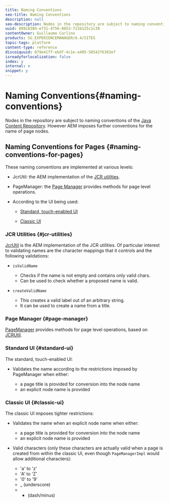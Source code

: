 ```yaml
---
title: Naming Conventions
seo-title: Naming Conventions
description: null
seo-description: Nodes in the repository are subject to naming conventions of the Java Content Repository
uuid: 889c8384-e731-4756-8853-721b125c1c38
contentOwner: Guillaume Carlino
products: SG_EXPERIENCEMANAGER/6.4/SITES
topic-tags: platform
content-type: reference
discoiquuid: 079e41ff-ebdf-4c1e-a405-58542f6363ef
isreadyforlocalization: false
index: y
internal: n
snippet: y
---
```


# Naming Conventions{#naming-conventions}

<!-- 

Comment Type: remark
Last Modified By: Alison Heimoz (aheimoz)
Last Modified Date: 2017-11-30T05:25:10.680-0500

<p>do we need info for assets - and if so is this the appropriate location (and if not, where is)?</p>

 -->

Nodes in the repository are subject to naming conventions of the [Java Content Repository](../../developing/using/the-basics.md#javacontentrepository). However AEM imposes further conventions for the name of page nodes.

## Naming Conventions for Pages {#naming-conventions-for-pages}

These naming conventions are implemented at various levels:

* JcrUtil: the AEM implementation of the [JCR utilities](#jcrutilities).
* PageManager: the [Page Manager](#pagemanager) provides methods for page level operations.
* According to the UI being used:

    * [Standard, touch-enabled UI](#standardui)  
    
    * [Classic UI](#classicui)

### JCR Utilities {#jcr-utilities}

[JcrUtil](/developing/using/reference-materials/javadoc/index.html?com/day/cq/commons/jcr/JcrUtil) is the AEM implementation of the JCR utilities. Of particular interest to validating names are the character mappings that it controls and the following validations:

* `isValidName`

    * Checks if the name is not empty and contains only valid chars.
    * Can be used to check whether a proposed name is valid.

* `createValidName`

    * This creates a valid label out of an arbitrary string.  
    * It can be used to create a name from a title.

### Page Manager {#page-manager}

[PageManager](/developing/using/reference-materials/javadoc/com/day/cq/wcm/api/PageManager) provides methods for page level operations, based on [JCRUtil](#jcrutilities).

### Standard UI {#standard-ui}

<!-- 

Comment Type: remark
Last Modified By: Alison Heimoz (aheimoz)
Last Modified Date: 2017-11-30T05:25:10.808-0500

<p>Rofe&gt;&gt;&gt; I would really _not_ mention the ampersand here, because the UI will run havoc if it is being used. Imho allowing this character (of all other special characters) is a bug that needs to be fixed rather than documented.</p> 
<p>"The touch-optimized UI allows the use of ampersand ( & ) in a node name. However pages with ampersand in the name cannot be edited (in neither touch-optimized nor classic)."</p>

 -->

The standard, touch-enabled UI:

* Validates the name according to the restrictions imposed by PageManager when either:

    * a page title is provided for conversion into the node name
    * an explicit node name is provided

### Classic UI {#classic-ui}

<!-- 

Comment Type: remark
Last Modified By: Alison Heimoz (aheimoz)
Last Modified Date: 2017-11-30T05:25:10.849-0500

<p>just to check what is meant by "dash/minus":</p> 
<ul> 
 <li>all dashes and hyphen characters</li> 
 <li>dash and the hyphen-minus char</li> 
 <li>or just the hyphen-minus char (instead of dash-minus)</li> 
 <li>http://www.fileformat.info/info/unicode/char/2d/index.htm</li> 
 <li>http://www.fileformat.info/info/unicode/char/search.htm?q=dash&preview=entity</li> 
 <li>http://www.fileformat.info/info/unicode/char/search.htm?q=minus&preview=entity</li> 
</ul>

 -->

The classic UI imposes tighter restrictions:

* Validates the name when an explicit node name when either:

    * a page title is provided for conversion into the node name
    * an explicit node name is provided

* Valid characters (only these characters are actually valid when a page is created from within the classic UI, even though `PageManagerImpl` would allow additional characters):

    * 'a' to 'z'
    * 'A' to 'Z'
    * '0' to '9'
    * _ (underscore)
    * - (dash/minus)

<!-- 

Comment Type: draft

<h3>Naming Conventions for Assets</h3>

 -->

<!-- 

Comment Type: remark
Last Modified By: Alison Heimoz (aheimoz)
Last Modified Date: 2017-11-30T05:25:10.891-0500

<p>apparently the rules are much more open for assets - need confirmation of what - or a link</p> 
<p>Rofe&gt;&gt;&gt; Asset names allow all sorts of special characters, except characters forbidden by JCR name standard</p>

 -->

